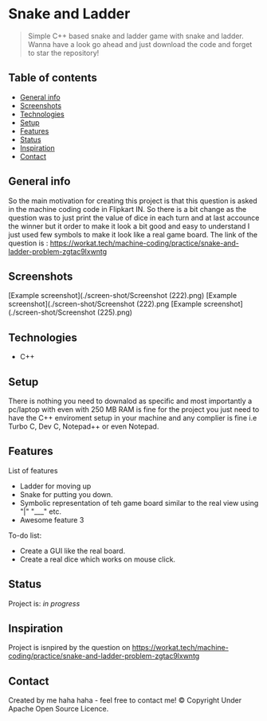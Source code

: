 # Snake and Ladder
> Simple C++ based snake and ladder game with snake and ladder. Wanna have a look go ahead and just 
 download the code and forget to star the repository! 

## Table of contents
* [General info](#general-info)
* [Screenshots](#screenshots)
* [Technologies](#technologies)
* [Setup](#setup)
* [Features](#features)
* [Status](#status)
* [Inspiration](#inspiration)
* [Contact](#contact)

## General info
So the main motivation for creating this project is that this question is asked in the machine coding code in Flipkart IN.
So there is a bit change as the question was to just print the value of dice in each turn and at last accounce the winner 
but it order to make it look a bit good and easy to understand I just used few symbols to make it look like a real game board.
The link of the question is : https://workat.tech/machine-coding/practice/snake-and-ladder-problem-zgtac9lxwntg
## Screenshots
[Example screenshot](./screen-shot/Screenshot (222).png)
[Example screenshot](./screen-shot/Screenshot (222).png
[Example screenshot](./screen-shot/Screenshot (225).png)

## Technologies
* C++

## Setup
There is nothing you need to downalod as specific and most importantly a pc/laptop  with even with 250 MB RAM is fine for the 
project you just need to have the C++ enviroment setup in your machine and any complier is fine i.e Turbo C, Dev C, Notepad++ 
or even Notepad. 

## Features
List of features 
* Ladder for moving up 
* Snake for putting you down.
* Symbolic representation of teh game board similar to the real view using "|" "___" etc.
* Awesome feature 3

To-do list:
* Create a GUI like the real board.
* Create a real dice which works on mouse click.

## Status
Project is: _in progress_

## Inspiration
Project is isnpired by the question on https://workat.tech/machine-coding/practice/snake-and-ladder-problem-zgtac9lxwntg

## Contact
Created by me haha haha  - feel free to contact me!
© Copyright Under Apache Open Source Licence. 

